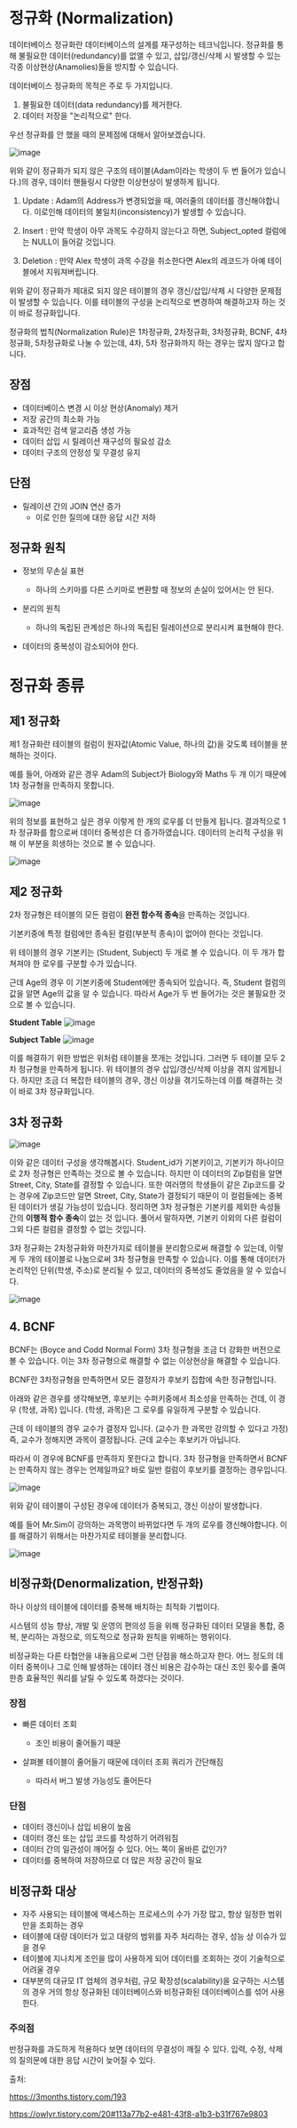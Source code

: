 # 정규화 (Normalization)

데이터베이스 정규화란 데이터베이스의 설계를 재구성하는 테크닉입니다.
정규화를 통해 불필요한 데이터(redundancy)를 없앨 수 있고, 삽입/갱신/삭제 시 발생할 수 있는 각종 이상현상(Anamolies)들을 방지할 수 있습니다. 

데이터베이스 정규화의 목적은 주로 두 가지입니다.

1. 불필요한 데이터(data redundancy)를 제거한다.
2. 데이터 저장을 "논리적으로" 한다.

우선 정규화를 안 했을 때의 문제점에 대해서 알아보겠습니다.

![image](https://t1.daumcdn.net/cfile/tistory/9999183359E7852802)

위와 같이 정규화가 되지 않은 구조의 테이블(Adam이라는 학생이 두 번 들어가 있습니다.)의 경우, 데이터 핸들링시 다양한 이상현상이 발생하게 됩니다.

1. Update : Adam의 Address가 변경되었을 때, 여러줄의 데이터를 갱신해야합니다. 이로인해 데이터의 불일치(inconsistency)가 발생할 수 있습니다.

2. Insert : 만약 학생이 아무 과목도 수강하지 않는다고 하면, Subject_opted 컬럼에는 NULL이 들어갈 것입니다.

3. Deletion : 만약 Alex 학생이 과목 수강을 취소한다면 Alex의 레코드가 아예 테이블에서 지워져버립니다.

위와 같이 정규화가 제대로 되지 않은 테이블의 경우 갱신/삽입/삭제 시 다양한 문제점이 발생할 수 있습니다. 이를 테이블의 구성을 논리적으로 변경하여 해결하고자 하는 것이 바로 정규화입니다.

정규화의 법칙(Normalization Rule)은 1차정규화, 2차정규화, 3차정규화, BCNF, 4차정규화, 5차정규화로 나눌 수 있는데, 4차, 5차 정규화까지 하는 경우는 많지 않다고 합니다. 

## 장점 
- 데이터베이스 변경 시 이상 현상(Anomaly) 제거
- 저장 공간의 최소화 가능
- 효과적인 검색 알고리즘 생성 가능
- 데이터 삽입 시 릴레이션 재구성의 필요성 감소
- 데이터 구조의 안정성 및 무결성 유지

## 단점
- 릴레이션 간의 JOIN 연산 증가
    - 이로 인한 질의에 대한 응답 시간 저하

## 정규화 원칙

- 정보의 무손실 표현
    - 하나의 스키마를 다른 스키마로 변환할 때 정보의 손실이 있어서는 안 된다.

- 분리의 원칙
    - 하나의 독립된 관계성은 하나의 독립된 릴레이션으로 분리시켜 표현해야 한다.

- 데이터의 중복성이 감소되어야 한다.

# 정규화 종류

## 제1 정규화

제1 정규화란 테이블의 컬럼이 원자값(Atomic Value, 하나의 값)을 갖도록 테이블을 분해하는 것이다.

예를 들어, 아래와 같은 경우 Adam의 Subject가 Biology와 Maths 두 개 이기 때문에 1차 정규형을 만족하지 못합니다.

![image](https://t1.daumcdn.net/cfile/tistory/9983DA3359E7855B34)

위의 정보를 표현하고 싶은 경우 이렇게 한 개의 로우를 더 만들게 됩니다. 결과적으로 1차 정규화를 함으로써 데이터 중복성은 더 증가하였습니다. 데이터의 논리적 구성을 위해 이 부분을 희생하는 것으로 볼 수 있습니다.

![image](https://t1.daumcdn.net/cfile/tistory/9967D83359E7861E07)

## 제2 정규화

2차 정규형은 테이블의 모든 컬럼이 **완전 함수적 종속**을 만족하는 것입니다.

기본키중에 특정 컬럼에만 종속된 컬럼(부분적 종속)이 없어야 한다는 것입니다.

위 테이블의 경우 기본키는 (Student, Subject) 두 개로 볼 수 있습니다. 이 두 개가 합쳐져야 한 로우를 구분할 수가 있습니다. 

근데 Age의 경우 이 기본키중에 Student에만 종속되어 있습니다. 즉, Student 컬럼의 값을 알면 Age의 값을 알 수 있습니다. 따라서 Age가 두 번 들어가는 것은 불필요한 것으로 볼 수 있습니다.

**Student Table**
![image](https://t1.daumcdn.net/cfile/tistory/99589D3359E789FA30)

**Subject Table**
![image](https://t1.daumcdn.net/cfile/tistory/99C5183359E789FB14)

이를 해결하기 위한 방법은 위처럼 테이블을 쪼개는 것입니다. 그러면 두 테이블 모두 2차 정규형을 만족하게 됩니다. 위 테이블의 경우 삽입/갱신/삭제 이상을 겪지 않게됩니다. 하지만 조금 더 복잡한 테이블의 경우, 갱신 이상을 겪기도하는데 이를 해결하는 것이 바로 3차 정규화입니다.

## 3차 정규화

![image](https://t1.daumcdn.net/cfile/tistory/99E0403359E78AEE2B)

이와 같은 데이터 구성을 생각해봅시다. Student_id가 기본키이고, 기본키가 하나이므로 2차 정규형은 만족하는 것으로 볼 수 있습니다. 하지만 이 데이터의 Zip컬럼을 알면 Street, City, State를 결정할 수 있습니다. 또한 여러명의 학생들이 같은 Zip코드를 갖는 경우에 Zip코드만 알면 Street, City, State가 결정되기 때문이 이 컬럼들에는 중복된 데이터가 생길 가능성이 있습니다. 정리하면 3차 정규형은 기본키를 제외한 속성들 간의 **이행적 함수 종속**이 없는 것 입니다. 풀어서 말하자면, 기본키 이외의 다른 컬럼이 그외 다른 컬럼을 결정할 수 없는 것입니다.


3차 정규화는 2차정규화와 마찬가지로 테이블을 분리함으로써 해결할 수 있는데, 이렇게 두 개의 테이블로 나눔으로써 3차 정규형을 만족할 수 있습니다. 이를 통해 데이터가 논리적인 단위(학생, 주소)로 분리될 수 있고, 데이터의 중복성도 줄었음을 알 수 있습니다.

![image](https://t1.daumcdn.net/cfile/tistory/994C193359E78C5E4A)

## 4. BCNF

BCNF는 (Boyce and Codd Normal Form) 3차 정규형을 조금 더 강화한 버전으로 볼 수 있습니다. 이는 3차 정규형으로 해결할 수 없는 이상현상을 해결할 수 있습니다.

BCNF란 3차정규형을 만족하면서 모든 결정자가 후보키 집합에 속한 정규형입니다. 

아래와 같은 경우를 생각해보면, 후보키는 수퍼키중에서 최소성을 만족하는 건데, 이 경우 (학생, 과목) 입니다. (학생, 과목)은 그 로우를 유일하게 구분할 수 있습니다. 

근데 이 테이블의 경우 교수가 결정자 입니다. (교수가 한 과목만 강의할 수 있다고 가정) 즉, 교수가 정해지면 과목이 결정됩니다. 근데 교수는 후보키가 아닙니다. 

따라서 이 경우에 BCNF를 만족하지 못한다고 합니다. 3차 정규형을 만족하면서 BCNF는 만족하지 않는 경우는 언제일까요? 바로 일반 컬럼이 후보키를 결정하는 경우입니다.

![image](https://user-images.githubusercontent.com/47075043/158722116-214c6c88-7169-4dda-8d70-118957eda945.png)


위와 같이 테이블이 구성된 경우에 데이터가 중복되고, 갱신 이상이 발생합니다. 

예를 들어 Mr.Sim이 강의하는 과목명이 바뀌었다면 두 개의 로우를 갱신해야합니다. 이를 해결하기 위해서는 마찬가지로 테이블을 분리합니다.

![image](https://user-images.githubusercontent.com/47075043/158722156-d86f653d-1fcc-4e20-b400-656f3ecdbfba.png)


## 비정규화(Denormalization, 반정규화)

하나 이상의 테이블에 데이터를 중복해 배치하는 최적화 기법이다.

시스템의 성능 향상, 개발 및 운영의 편의성 등을 위해 정규화된 데이터 모델을 통합, 중복, 분리하는 과정으로, 의도적으로 정규화 원칙을 위배하는 행위이다.

비정규화는 다른 타협안을 내놓음으로써 그런 단점을 해소하고자 한다. 어느 정도의 데이터 중복이나 그로 인해 발생하는 데이터 갱신 비용은 감수하는 대신 조인 횟수를 줄여 한층 효율적인 쿼리를 날릴 수 있도록 하겠다는 것이다.

### 장점
- 빠른 데이터 조회
    - 조인 비용이 줄어들기 때문

- 살펴볼 테이블이 줄어들기 때문에 데이터 조회 쿼리가 간단해짐
    - 따라서 버그 발생 가능성도 줄어든다

### 단점
- 데이터 갱신이나 삽입 비용이 높음
- 데이터 갱신 또는 삽입 코드를 작성하기 어려워짐
- 데이터 간의 일관성이 깨어질 수 있다. 어느 쪽이 올바른 값인가?
- 데이터를 중복하여 저장하므로 더 많은 저장 공간이 필요

## 비정규화 대상
- 자주 사용되는 테이블에 액세스하는 프로세스의 수가 가장 많고, 항상 일정한 범위만을 조회하는 경우
- 테이블에 대량 데이터가 있고 대량의 범위를 자주 처리하는 경우, 성능 상 이슈가 있을 경우
- 테이블에 지나치게 조인을 많이 사용하게 되어 데이터를 조회하는 것이 기술적으로 어려울 경우
- 대부분의 대규모 IT 업체의 경우처럼, 규모 확장성(scalability)을 요구하는 시스템의 경우 거의 항상 정규화된 데이터베이스와 비정규화된 데이터베이스를 섞어 사용한다.

### 주의점
반정규화를 과도하게 적용하다 보면 데이터의 무결성이 깨질 수 있다.
입력, 수정, 삭제의 질의문에 대한 응답 시간이 늦어질 수 있다.


출처: 

https://3months.tistory.com/193

https://owlyr.tistory.com/20#113a77b2-e481-43f8-a1b3-b31f767e9803




